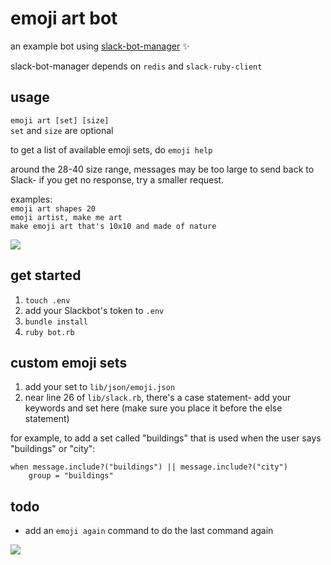 # emoji art bot

an example bot using [slack-bot-manager](https://github.com/betaworks/slack-bot-manager) :sparkles:

slack-bot-manager depends on `redis` and `slack-ruby-client`

## usage
`emoji art [set] [size]`  
`set` and `size` are optional

to get a list of available emoji sets, do `emoji help`

around the 28-40 size range, messages may be too large to send back to Slack- if you get no response, try a smaller request.

examples:  
`emoji art shapes 20`  
`emoji artist, make me art`  
`make emoji art that's 10x10 and made of nature`

![](http://i.imgur.com/d3Y0R1X.png)

## get started

1. `touch .env`
2. add your Slackbot's token to `.env`
3. `bundle install`
4. `ruby bot.rb`

## custom emoji sets

1. add your set to `lib/json/emoji.json`
2. near line 26 of `lib/slack.rb`, there's a case statement- add your keywords and set here (make sure you place it before the else statement)

for example, to add a set called "buildings" that is used when the user says "buildings" or "city":
```
when message.include?("buildings") || message.include?("city")
	group = "buildings"
```

## todo
- add an `emoji again` command to do the last command again

![](http://i.imgur.com/oZIs3A4.png)
